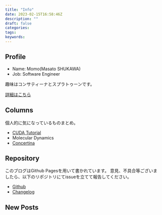 ```yaml
---
title: "Info"
date: 2023-02-15T16:58:46Z
description: ""
draft: false
categories:
tags:
keywords:
---
```


## Profile
- Name: Momo(Masato SHUKAWA)
- Job: Software Engineer

趣味はコンサティーナとスプラトゥーンです。

[詳細はこちら](profile)

## Columns
個人的に気になっているものまとめ。

- [CUDA Tutorial](https://physpeach.github.io/cuda-tutorial)
- Molecular Dynamics
- [Concertina](columns/concertina)

## Repository
このブログはGithub Pagesを用いて書かれています。
意見、不具合等ございましたら、以下のリポジトリにてissueを立てて報告してください。
- [Github](https://github.com/physpeach/physpeach.github.io)
- [Changelog](https://github.com/physpeach/physpeach.github.io/commits/master)

## New Posts
